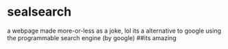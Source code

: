 # sealsearch
a webpage
made more-or-less as a joke, lol
its a alternative to google using the programmable search engine (by google)
##its amazing
